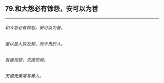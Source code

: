 ## 79.和大怨必有馀怨，安可以为善
---


###### 和大怨必有馀怨，安可以为善。

###### 是以圣人执左契，而不责於人。

###### 有德司契，无德司彻。

###### 天道无亲常与善人。

######  

